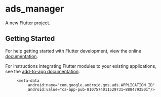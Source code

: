 # ads_manager

A new Flutter project.

## Getting Started

For help getting started with Flutter development, view the online
[documentation](https://flutter.dev/).

For instructions integrating Flutter modules to your existing applications,
see the [add-to-app documentation](https://flutter.dev/to/add-to-app).

  ```
       <meta-data
            android:name="com.google.android.gms.ads.APPLICATION_ID"
            android:value="ca-app-pub-8107574011529731~8884793501"/>

  ```